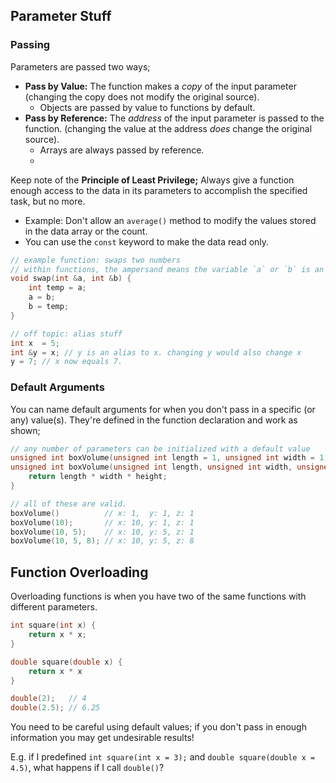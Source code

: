 ## Parameter Stuff
### Passing
Parameters are passed two ways;
- **Pass by Value:** The function makes a *copy* of the input parameter (changing the copy does not modify the original source).
  - Objects are passed by value to functions by default.
- **Pass by Reference:** The *address* of the input parameter is passed to the function. (changing the value at the address *does* change the original source).
  - Arrays are always passed by reference.
  -
    
Keep note of the **Principle of Least Privilege;** Always give a function enough access to the data in its parameters to accomplish the specified task, but no more.
- Example: Don't allow an `average()` method to modify the values stored in the data array or the count.
- You can use the `const` keyword to make the data read only.

```cpp
// example function: swaps two numbers
// within functions, the ampersand means the variable `a` or `b` is an alias or reference for another variable.
void swap(int &a, int &b) {
    int temp = a;
    a = b;
    b = temp;
}

// off topic: alias stuff
int x  = 5;
int &y = x; // y is an alias to x. changing y would also change x
y = 7; // x now equals 7.
```

### Default Arguments
You can name default arguments for when you don't pass in a specific (or any) value(s). They're defined in the function declaration and work as shown;
```cpp
// any number of parameters can be initialized with a default value
unsigned int boxVolume(unsigned int length = 1, unsigned int width = 1, unsigned int height = 1);
unsigned int boxVolume(unsigned int length, unsigned int width, unsigned int height) {
    return length * width * height;
}

// all of these are valid.
boxVolume()          // x: 1,  y: 1, z: 1
boxVolume(10);       // x: 10, y: 1, z: 1
boxVolume(10, 5);    // x: 10, y: 5, z: 1
boxVolume(10, 5, 8); // x: 10, y: 5, z: 8
```

## Function Overloading
Overloading functions is when you have two of the same functions with different parameters.
```cpp
int square(int x) {
    return x * x;
}

double square(double x) {
    return x * x
}

double(2);   // 4
double(2.5); // 6.25 
```
You need to be careful using default values; if you don't pass in enough information you may get undesirable results!

E.g. if I predefined `int square(int x = 3);` and `double square(double x = 4.5)`, what happens if I call `double()`?
